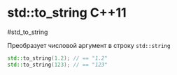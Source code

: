 # std::to_string C++11
#std_to_string

Преобразует числовой аргумент в строку `std::string`
```c++
std::to_string(1.2); // == "1.2" 
std::to_string(123); // == "123"
```


